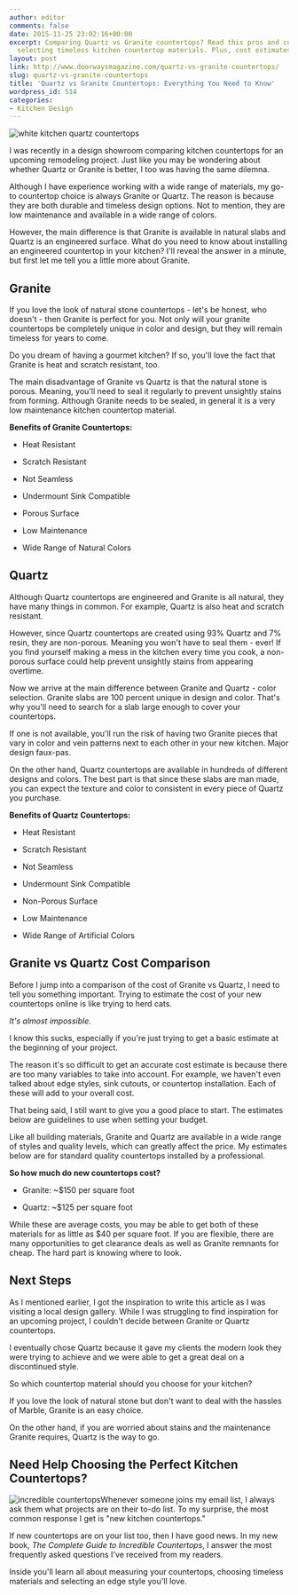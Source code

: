 ```yaml
---
author: editor
comments: false
date: 2015-11-25 23:02:16+00:00
excerpt: Comparing Quartz vs Granite countertops? Read this pros and cons guide on
  selecting timeless kitchen countertop materials. Plus, cost estimates and more.
layout: post
link: http://www.doorwaysmagazine.com/quartz-vs-granite-countertops/
slug: quartz-vs-granite-countertops
title: 'Quartz vs Granite Countertops: Everything You Need to Know'
wordpress_id: 514
categories:
- Kitchen Design
---
```


![white kitchen quartz countertops](http://www.doorwaysmagazine.com/wp-content/uploads/white_kitchen_quartz_countertops.jpg)

I was recently in a design showroom comparing kitchen countertops for an upcoming remodeling project. Just like you may be wondering about whether Quartz or Granite is better, I too was having the same dilemna.

Although I have experience working with a wide range of materials, my go-to countertop choice is always Granite or Quartz. The reason is because they are both durable and timeless design options. Not to mention, they are low maintenance and available in a wide range of colors. 

However, the main difference is that Granite is available in natural slabs and Quartz is an engineered surface. What do you need to know about installing an engineered countertop in your kitchen? I'll reveal the answer in a minute, but first let me tell you a little more about Granite.



## Granite



If you love the look of natural stone countertops - let's be honest, who doesn't - then Granite is perfect for you. Not only will your granite countertops be completely unique in color and design, but they will remain timeless for years to come. 

Do you dream of having a gourmet kitchen? If so, you'll love the fact that Granite is heat and scratch resistant, too. 

The main disadvantage of Granite vs Quartz is that the natural stone is porous. Meaning, you'll need to seal it regularly to prevent unsightly stains from forming. Although Granite needs to be sealed, in general it is a very low maintenance kitchen countertop material.

**Benefits of Granite Countertops:**




  * Heat Resistant


  * Scratch Resistant


  * Not Seamless


  * Undermount Sink Compatible


  * Porous Surface


  * Low Maintenance


  * Wide Range of Natural Colors





## Quartz



Although Quartz countertops are engineered and Granite is all natural, they have many things in common. For example, Quartz is also heat and scratch resistant.

However, since Quartz countertops are created using 93% Quartz and 7% resin, they are non-porous. Meaning you won't have to seal them - ever! If you find yourself making a mess in the kitchen every time you cook, a non-porous surface could help prevent unsightly stains from appearing overtime.

Now we arrive at the main difference between Granite and Quartz - color selection. Granite slabs are 100 percent unique in design and color. That's why you'll need to search for a slab large enough to cover your countertops. 

If one is not available, you'll run the risk of having two Granite pieces that vary in color and vein patterns next to each other in your new kitchen. Major design faux-pas. 

On the other hand, Quartz countertops are available in hundreds of different designs and colors. The best part is that since these slabs are man made, you can expect the texture and color to consistent in every piece of Quartz you purchase.

**Benefits of Quartz Countertops:**




  * Heat Resistant


  * Scratch Resistant


  * Not Seamless


  * Undermount Sink Compatible


  * Non-Porous Surface


  * Low Maintenance


  * Wide Range of Artificial Colors





## Granite vs Quartz Cost Comparison



Before I jump into a comparison of the cost of Granite vs Quartz, I need to tell you something important. Trying to estimate the cost of your new countertops online is like trying to herd cats. 

_It's almost impossible._ 

I know this sucks, especially if you're just trying to get a basic estimate at the beginning of your project.

The reason it's so difficult to get an accurate cost estimate is because there are too many variables to take into account. For example, we haven't even talked about edge styles, sink cutouts, or countertop installation. Each of these will add to your overall cost. 

That being said, I still want to give you a good place to start. The estimates below are guidelines to use when setting your budget. 

Like all building materials, Granite and Quartz are available in a wide range of styles and quality levels, which can greatly affect the price. My estimates below are for standard quality countertops installed by a professional.

**So how much do new countertops cost?**





  * Granite: ~$150 per square foot


  * Quartz: ~$125 per square foot



While these are average costs, you may be able to get both of these materials for as little as $40 per square foot. If you are flexible, there are many opportunities to get clearance deals as well as Granite remnants for cheap. The hard part is knowing where to look.



## Next Steps



As I mentioned earlier, I got the inspiration to write this article as I was visiting a local design gallery. While I was struggling to find inspiration for an upcoming project, I couldn't decide between Granite or Quartz countertops. 

I eventually chose Quartz because it gave my clients the modern look they were trying to achieve and we were able to get a great deal on a discontinued style.

So which countertop material should you choose for your kitchen?

If you love the look of natural stone but don't want to deal with the hassles of Marble, Granite is an easy choice. 

On the other hand, if you are worried about stains and the maintenance Granite requires, Quartz is the way to go.



## Need Help Choosing the Perfect Kitchen Countertops?



![incredible countertops](http://neighborhoodenvy.com/uploads/incredible_countertops_cover_square-300x300.jpg)Whenever someone joins my email list, I always ask them what projects are on their to-do list. To my surprise, the most common response I get is "new kitchen countertops." 

If new countertops are on your list too, then I have good news. In my new book, _The Complete Guide to Incredible Countertops_, I answer the most frequently asked questions I've received from my readers. 

Inside you'll learn all about measuring your countertops, choosing timeless materials and selecting an edge style you'll love. 
